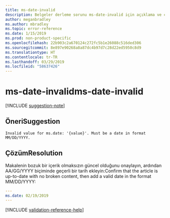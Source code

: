 ```yaml
---
title: ms-date-invalid
description: Belgeler derleme sorunu ms-date-invalid için açıklama ve çözüm
author: meganbradley
ms.author: mbradley
ms.topic: error-reference
ms.date: 1/15/2019
ms.prod: non-product-specific
ms.openlocfilehash: 22b903c2a670124c272fc5b1e26088c516ded306
ms.sourcegitcommit: 8e897e90268a8a87dc4b97d7c28d22ed5950c8d9
ms.translationtype: HT
ms.contentlocale: tr-TR
ms.lasthandoff: 03/29/2019
ms.locfileid: "58637426"
---
```

# <a name="ms-date-invalid"></a><span data-ttu-id="6ddca-103">ms-date-invalid</span><span class="sxs-lookup"><span data-stu-id="6ddca-103">ms-date-invalid</span></span>

[!INCLUDE [suggestion-note](includes/suggestion-note.md)]

## <a name="suggestion"></a><span data-ttu-id="6ddca-104">Öneri</span><span class="sxs-lookup"><span data-stu-id="6ddca-104">Suggestion</span></span>

`Invalid value for ms.date: '{value}'. Must be a date in format MM/DD/YYYY.`

## <a name="resolution"></a><span data-ttu-id="6ddca-105">Çözüm</span><span class="sxs-lookup"><span data-stu-id="6ddca-105">Resolution</span></span>

<span data-ttu-id="6ddca-106">Makalenin bozuk bir içerik olmaksızın güncel olduğunu onaylayın, ardından AA/GG/YYYY biçiminde geçerli bir tarih ekleyin:</span><span class="sxs-lookup"><span data-stu-id="6ddca-106">Confirm that the article is up-to-date with no broken content, then add a valid date in the format MM/DD/YYYY:</span></span>

```yml
---
ms.date: 02/19/2019
---
```

<!--make sure to add this file to your includes folder and verify the path-->
[!INCLUDE [validation-reference-help](includes/validation-reference-help.md)]

